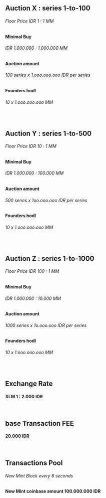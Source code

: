 ##    Auction X :  series 1-to-100
######  Floor Price IDR 1 : 1 MM
####  Minimal Buy 
######  IDR 1.000.000 : 1.000.000 MM
####  Auction amount 
######  100 series x 1.ooo.ooo.ooo IDR per series
####  Founders hodl 
######  10 x 1.ooo.ooo.ooo MM


<br />


##    Auction Y :  series 1-to-500
######  Floor Price IDR 10 : 1 MM
####  Minimal Buy 
######  IDR 1.000.000 : 100.000 MM
####  Auction amount 
######  500 series x 1oo.ooo.ooo IDR per series
####  Founders hodl 
######  10 x 1.ooo.ooo.ooo MM


<br />


##    Auction Z :  series 1-to-1000
######  Floor Price IDR 100 : 1 MM
####  Minimal Buy 
######  IDR 1.000.000 : 10.000 MM
####  Auction amount 
######  1000 series x 1o.ooo.ooo IDR per series
####  Founders hodl 
######  10 x 1.ooo.ooo.ooo MM


<br />


##    Exchange Rate
####  XLM 1 : 2.000 IDR


<br />


##    base Transaction FEE
####  20.000 IDR


<br />


##    Transactions Pool 
######  New Mint Block every 6 seconds
#### New Mint coinbase amount 100.000.000 IDR

